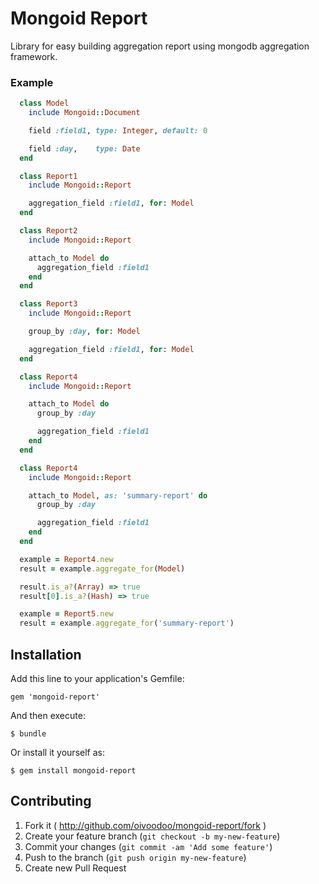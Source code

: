 # Mongoid Report

Library for easy building aggregation report using mongodb aggregation
framework.

### Example

```ruby
  class Model
    include Mongoid::Document

    field :field1, type: Integer, default: 0

    field :day,    type: Date
  end

  class Report1
    include Mongoid::Report

    aggregation_field :field1, for: Model
  end

  class Report2
    include Mongoid::Report

    attach_to Model do
      aggregation_field :field1
    end
  end

  class Report3
    include Mongoid::Report

    group_by :day, for: Model

    aggregation_field :field1, for: Model
  end

  class Report4
    include Mongoid::Report

    attach_to Model do
      group_by :day

      aggregation_field :field1
    end
  end

  class Report4
    include Mongoid::Report

    attach_to Model, as: 'summary-report' do
      group_by :day

      aggregation_field :field1
    end
  end
```

```ruby
  example = Report4.new
  result = example.aggregate_for(Model)

  result.is_a?(Array) => true
  result[0].is_a?(Hash) => true

  example = Report5.new
  result = example.aggregate_for('summary-report')
```

## Installation

Add this line to your application's Gemfile:

    gem 'mongoid-report'

And then execute:

    $ bundle

Or install it yourself as:

    $ gem install mongoid-report

## Contributing

1. Fork it ( http://github.com/oivoodoo/mongoid-report/fork )
2. Create your feature branch (`git checkout -b my-new-feature`)
3. Commit your changes (`git commit -am 'Add some feature'`)
4. Push to the branch (`git push origin my-new-feature`)
5. Create new Pull Request
